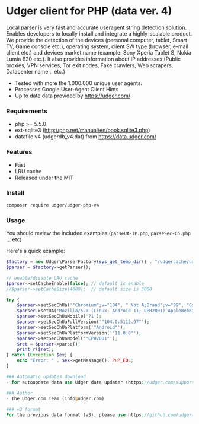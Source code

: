 # Udger client for PHP (data ver. 4)
Local parser is very fast and accurate useragent string detection solution. Enables developers to locally install and integrate a highly-scalable product.
We provide the detection of the devices (personal computer, tablet, Smart TV, Game console etc.), operating system, client SW type (browser, e-mail client etc.)
and devices market name (example: Sony Xperia Tablet S, Nokia Lumia 820 etc.).
It also provides information about IP addresses (Public proxies, VPN services, Tor exit nodes, Fake crawlers, Web scrapers, Datacenter name .. etc.)

- Tested with more the 1.000.000 unique user agents.
- Processes Google User-Agent Client Hints
- Up to date data provided by https://udger.com/

### Requirements
 - php >= 5.5.0
 - ext-sqlite3 (http://php.net/manual/en/book.sqlite3.php)
 - datafile v4 (udgerdb_v4.dat) from https://data.udger.com/ 

### Features
- Fast
- LRU cache
- Released under the MIT

### Install 
    composer require udger/udger-php-v4
    
### Usage
You should review the included examples (`parseUA-IP.php`, `parseSec-Ch.php` ... etc)

Here's a quick example:

```php
$factory = new Udger\ParserFactory(sys_get_temp_dir() . "/udgercache/udgerdb_v4.dat");
$parser = $factory->getParser();

// enable/disable LRU cache
$parser->setCacheEnable(false); // default is enable
//$parser->setCacheSize(4000);  // default size is 3000

try {   
    $parser->setSecChUa('"Chromium";v="104", " Not A;Brand";v="99", "Google Chrome";v="104"');
    $parser->setUA('Mozilla/5.0 (Linux; Android 11; CPH2001) AppleWebKit/537.36 (KHTML, like Gecko) Chrome/104.0.0.0 Mobile Safari/537.36');
    $parser->setSecChUaMobile('?1');
    $parser->setSecChUaFullVersion('"104.0.5112.97"');
    $parser->setSecChUaPlatform('"Android"');
    $parser->setSecChUaPlatformVersion('"11.0.0"');
    $parser->setSecChUaModel('"CPH2001"');
    $ret = $parser->parse();
    print_r($ret); 
} catch (Exception $ex) {
    echo "Error: " . $ex->getMessage(). PHP_EOL;
}   

### Automatic updates download
- for autoupdate data use Udger data updater (https://udger.com/support/documentation/?doc=62)

### Author
- The Udger.com Team (info@udger.com)
                
### v3 format
For the previous data format (v3), please use https://github.com/udger/udger-php
